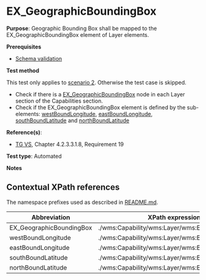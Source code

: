 #  EX_GeographicBoundingBox

**Purpose**: Geographic Bounding Box shall be mapped to the EX_GeographicBoundingBox element of Layer elements.

**Prerequisites**

* [Schema validation](./schema-validation)

**Test method**

This test only applies to [scenario 2](#scenario-2). Otherwise the test case is skipped.
* Check if there is a [EX_GeographicBoundingBox](#EX_GeographicBoundingBox) node in each Layer section of the Capabilities section.
* Check if the EX_GeographicBoundingBox element is defined by the sub-elements: [westBoundLongitude](#westBoundLongitude), [eastBoundLongitude](#eastBoundLongitude), [southBoundLatitude](#southBoundLatitude) and [northBoundLatitude](#northBoundLatitude)

**Reference(s)**:

* [TG VS](./README#ref_TG_VS), Chapter 4.2.3.3.1.8, Requirement 19

**Test type**: Automated

**Notes**

## Contextual XPath references

The namespace prefixes used as described in [README.md](./README#namespaces).

Abbreviation                                               |  XPath expression (relative to wms:WMS_Capabilities)
---------------------------------------------------------- | -------------------------------------------------------------------------
EX_GeographicBoundingBox <a name="EX_GeographicBoundingBox"></a> | ./wms:Capability/wms:Layer/wms:EX_GeographicBoundingBox
westBoundLongitude <a name="westBoundLongitude"></a> | ./wms:Capability/wms:Layer/wms:EX_GeographicBoundingBox/wms:westBoundLongitude
eastBoundLongitude <a name="eastBoundLongitude"></a> | ./wms:Capability/wms:Layer/wms:EX_GeographicBoundingBox/wms:eastBoundLongitude
southBoundLatitude <a name="southBoundLatitude"></a> | ./wms:Capability/wms:Layer/wms:EX_GeographicBoundingBox/wms:southBoundLatitude
northBoundLatitude <a name="northBoundLatitude"></a> | ./wms:Capability/wms:Layer/wms:EX_GeographicBoundingBox/wms:northBoundLatitude
